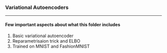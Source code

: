 ### Variational Autoencoders
---

#### Few important aspects about what this folder includes

1. Basic variational autoencoder
2. Reparametrisaion trick and ELBO
3. Trained on MNIST and FashionMNIST